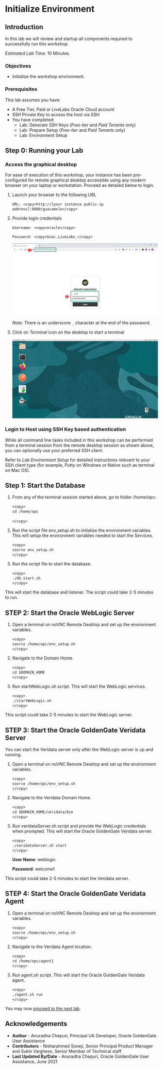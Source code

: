 # Initialize Environment

## Introduction

In this lab we will review and startup all components required to successfully run this workshop.

*Estimated Lab Time:* 10 Minutes.

### Objectives
- Initialize the workshop environment.

### Prerequisites
This lab assumes you have:
- A Free Tier, Paid or LiveLabs Oracle Cloud account
- SSH Private Key to access the host via SSH
- You have completed:
    - Lab: Generate SSH Keys (*Free-tier* and *Paid Tenants* only)
    - Lab: Prepare Setup (*Free-tier* and *Paid Tenants* only)
    - Lab: Environment Setup

## **Step 0**: Running your Lab
### Access the graphical desktop
For ease of execution of this workshop, your instance has been pre-configured for remote graphical desktop accessible using any modern browser on your laptop or workstation. Proceed as detailed below to login.

1. Launch your browser to the following URL

    ```
    URL: <copy>http://[your instance public-ip address]:8080/guacamole</copy>
    ```

2. Provide login credentials

    ```
    Username: <copy>oracle</copy>
    ```
    ```
    Password: <copy>Guac.LiveLabs_</copy>
    ```

    ![](./images/guacamole-login.png " ")

    *Note*: There is an underscore `_` character at the end of the password.

3. Click on *Terminal* icon on the desktop to start a terminal

    ![](./images/guacamole-landing.png " ")

### Login to Host using SSH Key based authentication
While all command line tasks included in this workshop can be performed from a terminal session from the remote desktop session as shown above, you can optionally use your preferred SSH client.

Refer to *Lab Environment Setup* for detailed instructions relevant to your SSH client type (for example, Putty on Windows or Native such as terminal on Mac OS).


## **Step 1**: Start the Database
1. From any of the terminal session started above, go to folder /home/opc:

    ```
    <copy>
    cd /home/opc

    </copy>
    ```
2. Run the script file env_setup.sh to initialize the environment variables. This will setup the environment variables needed to start the Services.

    ```
    <copy>
    source env_setup.sh
    </copy>
    ```
3. Run the script file to start the database.

    ```
    <copy>
    ./db_start.sh
    </copy>
    ```

This will start the database and listener. The script could take 2-5 minutes to run.

## **STEP 2**: Start the Oracle WebLogic Server
1. Open a terminal on noVNC Remote Desktop and set up the environment variables.

    ```
    <copy>
    source /home/opc/env_setup.sh
    </copy>
    ```

2. Navigate to the Domain Home.

    ```
    <copy>
    cd $DOMAIN_HOME
    </copy>
    ```

3. Run startWebLogic.sh script. This will start the WebLogic services.

    ```
    <copy>
    ./startWebLogic.sh
    </copy>
    ```

This script could take 2-5 minutes to start the WebLogic server.

## **STEP 3**: Start the Oracle GoldenGate Veridata Server
You can start the Veridata server only after the WebLogic server is up and running.

1. Open a terminal on noVNC Remote Desktop and set up the environment variables.

    ```
    <copy>
    source /home/opc/env_setup.sh
    </copy>
    ```

2. Navigate to the Veridata Domain Home.

    ```
    <copy>
    cd $DOMAIN_HOME/veridata/bin
    </copy>
    ```

3. Run veridataServer.sh script and provide the WebLogic credentials when prompted.    This will start the Oracle GoldenGate Veridata server.

    ```
    <copy>
    ./veridataServer.sh start
    </copy>
    ```

   **User Name**: weblogic

   **Password**: welcome1

This script could take 2-5 minutes to start the Veridata server.

## **STEP 4**: Start the Oracle GoldenGate Veridata Agent

1. Open a terminal on noVNC Remote Desktop and set up the environment variables.

     ```
     <copy>
     source /home/opc/env_setup.sh
     </copy>
     ```

2. Navigate to the Veridata Agent location.

     ```
     <copy>
     cd /home/opc/agent1
     </copy>
     ```

3.  Run agent.sh script. This will start the Oracle GoldenGate Veridata agent.

    ```
    <copy>
    ./agent.sh run
    </copy>
    ```

You may now [proceed to the next lab](#next).

## Acknowledgements
* **Author** - Anuradha Chepuri, Principal UA Developer, Oracle GoldenGate User Assistance
* **Contributors** -  Nisharahmed Soneji, Senior Principal Product Manager and Sukin Varghese, Senior Member of Technical staff
* **Last Updated By/Date** - Anuradha Chepuri, Oracle GoldenGate User Assistance, June 2021
